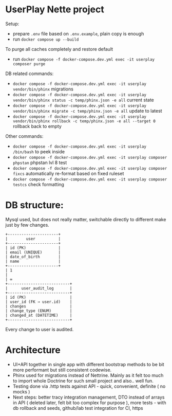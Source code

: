 # UserPlay Nette project

Setup:
- prepare `.env` file based on `.env.example`, plain copy is enough
- run `docker compose up --build`

To purge all caches completely and restore default
- run `docker compose -f docker-compose.dev.yml exec -it userplay composer purge`

DB related commands:
- `docker compose -f docker-compose.dev.yml exec -it userplay vendor/bin/phinx` migrations
- `docker compose -f docker-compose.dev.yml exec -it userplay vendor/bin/phinx status -c temp/phinx.json -e all` current state
- `docker compose -f docker-compose.dev.yml exec -it userplay vendor/bin/phinx migrate -c temp/phinx.json -e all` update to latest
- `docker compose -f docker-compose.dev.yml exec -it userplay vendor/bin/phinx rollback -c temp/phinx.json -e all --target 0` rollback back to empty

Other commands:
- `docker compose -f docker-compose.dev.yml exec -it userplay /bin/bash` to peek inside
- `docker compose -f docker-compose.dev.yml exec -it userplay composer phpstan` phpstan lvl 8 test
- `docker compose -f docker-compose.dev.yml exec -it userplay composer fixcs` automatically re-format based on fixed ruleset
- `docker compose -f docker-compose.dev.yml exec -it userplay composer testcs` check formatting


# DB structure:

Mysql used, but does not really matter, switchable directly to different make just by few changes.

    +----------------------+
    |        user          |
    +----------------------+
    | id (PK)              |
    | email (UNIQUE)       |
    | date_of_birth        |
    | name                 |
    +----------------------+
    | 1
    |
    | ∞
    +---------------------------+
    |      user_audit_log       |
    +---------------------------+
    | id (PK)                   |
    | user_id (FK → user.id)    |
    | changes                   |
    | change_type (ENUM)        |
    | changed_at (DATETIME)     |
    +---------------------------+

Every change to user is audited.

# Architecture

* UI+API together in single app with different bootstrap methods to be bit more performant but still consistent codewise.
* Phinx used for migrations instead of Nettrine. Mainly as it felt too much to import whole Doctrine for such small project and also.. well fun.
* Testing done via .http tests against API - quick, convenient, definite ( no mocks )
* Next steps: better tracy integration management, DTO instead of arrays in API ( deleted later, felt bit too complex for purpose ), more tests - with db rollback and seeds, github/lab test integration for CI, https




